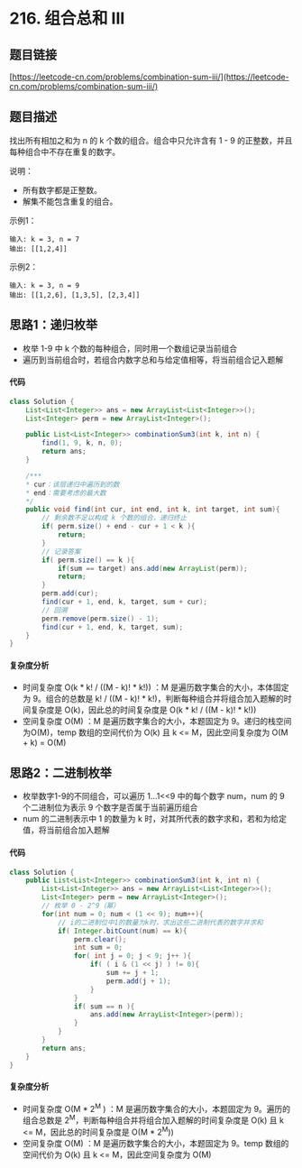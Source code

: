 # 216. 组合总和 III

## 题目链接
[https://leetcode-cn.com/problems/combination-sum-iii/](https://leetcode-cn.com/problems/combination-sum-iii/)

## 题目描述
找出所有相加之和为 n 的 k 个数的组合。组合中只允许含有 1 - 9 的正整数，并且每种组合中不存在重复的数字。

说明：
 - 所有数字都是正整数。
 - 解集不能包含重复的组合。 

示例1：
```
输入: k = 3, n = 7
输出: [[1,2,4]]
```

示例2：
```
输入: k = 3, n = 9
输出: [[1,2,6], [1,3,5], [2,3,4]]
```

## 思路1：递归枚举
 - 枚举 1-9 中 k 个数的每种组合，同时用一个数组记录当前组合
 - 遍历到当前组合时，若组合内数字总和与给定值相等，将当前组合记入题解

#### 代码
```java
class Solution {
    List<List<Integer>> ans = new ArrayList<List<Integer>>();
    List<Integer> perm = new ArrayList<Integer>();

    public List<List<Integer>> combinationSum3(int k, int n) {
        find(1, 9, k, n, 0);
        return ans;
    }

    /***
    * cur：该层递归中遍历到的数 
    * end：需要考虑的最大数
    */
    public void find(int cur, int end, int k, int target, int sum){
        // 剩余数不足以构成 k 个数的组合，递归终止
        if( perm.size() + end - cur + 1 < k ){
            return;
        }
        // 记录答案
        if( perm.size() == k ){
            if(sum == target) ans.add(new ArrayList(perm));
            return;
        }
        perm.add(cur);
        find(cur + 1, end, k, target, sum + cur);
        // 回溯
        perm.remove(perm.size() - 1);
        find(cur + 1, end, k, target, sum);
    }
}
```

#### 复杂度分析
 - 时间复杂度 O(k * k! / ((M - k)! * k!)) ：M 是遍历数字集合的大小，本体固定为 9。组合的总数是 k! / ((M - k)! * k!)，判断每种组合并将组合加入题解的时间复杂度是 O(k)，因此总的时间复杂度是 O(k * k! / ((M - k)! * k!))
 - 空间复杂度 O(M) ：M 是遍历数字集合的大小，本题固定为 9。递归的栈空间为O(M)，temp 数组的空间代价为 O(k) 且 k <= M，因此空间复杂度为 O(M + k) = O(M)

## 思路2：二进制枚举
 - 枚举数字1-9的不同组合，可以遍历 1...1<<9 中的每个数字 num，num 的 9 个二进制位为表示 9 个数字是否属于当前遍历组合
 - num 的二进制表示中 1 的数量为 k 时，对其所代表的数字求和，若和为给定值，将当前组合加入题解

#### 代码
```java
class Solution {
    public List<List<Integer>> combinationSum3(int k, int n) {
        List<List<Integer>> ans = new ArrayList<List<Integer>>();
        List<Integer> perm = new ArrayList<Integer>();
        // 枚举 0 - 2^9（幂）
        for(int num = 0; num < (1 << 9); num++){
            // i的二进制位中1的数量为k时，求出这些二进制代表的数字并求和
            if( Integer.bitCount(num) == k){
                perm.clear();
                int sum = 0;
                for( int j = 0; j < 9; j++ ){
                    if( ( i & (1 << j) ) != 0){
                        sum += j + 1;
                        perm.add(j + 1);
                    }
                }
                if( sum == n ){
                    ans.add(new ArrayList<Integer>(perm));
                }
            }
        }
        return ans;
    }
}
```

#### 复杂度分析
 - 时间复杂度 O(M * 2<sup>M</sup> ) ：M 是遍历数字集合的大小，本题固定为 9。遍历的组合总数是 2<sup>M</sup>，判断每种组合并将组合加入题解的时间复杂度是 O(k) 且 k <= M，因此总的时间复杂度是 O(M * 2<sup>M</sup>))
 - 空间复杂度 O(M) ：M 是遍历数字集合的大小，本题固定为 9。temp 数组的空间代价为 O(k) 且 k <= M，因此空间复杂度为 O(M)